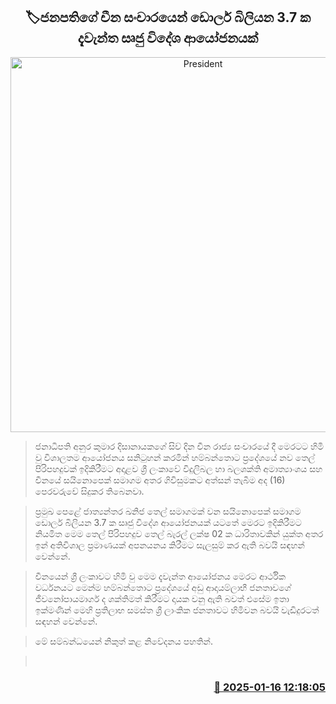 <p align='center'><b><h2 align='center' title='President's visit to China generates massive foreign direct investment of $3.7 billion'>🏷ජනපතිගේ චීන සංචාරයෙන් ඩොලර් බිලියන 3.7 ක දැවැන්ත සෘජු විදේශ ආයෝජනයක්</h2></b></p>
<p align='center'><img src='https://helakuru.sgp1.cdn.digitaloceanspaces.com/esana/images/lib/anura-president-china-invest-ty.jpg' width='600' alt='President's visit to China generates massive foreign direct investment of $3.7 billion'></p>

> ජනාධිපති අනුර කුමාර දිසානායකගේ සිව් දින චීන රාජ්‍ය සංචාරයේ දී මෙරටට හිමි වු විශාලතම ආයෝජනය සනිටුහන් කරමින් හම්බන්තොට ප්‍රදේශයේ නව තෙල් පිරිපහදුවක් ඉදිකිරීමට අදාළව ශ්‍රී ලංකාවේ විදුලිබල හා බලශක්ති අමාත්‍යාංශය සහ චීනයේ සයිනොපෙක් සමාගම අතර ගිවිසුමකට අත්සන් තැබීම අද (16) පෙරවරුවේ සිදුකර තිබෙනවා.

> ප්‍රමුඛ පෙළේ ජාත්‍යන්තර ඛනිජ තෙල් සමාගමක් වන සයිනොපෙක් සමාගම ඩොලර් බිලියන 3.7 ක සෘජු විදේශ ආයෝජනයක් යටතේ මෙරට ඉදිකිරීමට නියමිත මෙම තෙල් පිරිපහදුව තෙල් බැරල් ලක්ෂ 02 ක ධාරිතාවකින් යුක්ත අතර ඉන් අතිවිශාල ප්‍රමාණයක් අපනයනය කිරීමට සැලසුම් කර ඇති බවයි සඳහන් වෙන්නේ.

> චීනයෙන් ශ්‍රී ලංකාවට හිමි වු මෙම දැවැන්ත ආයෝජනය මෙරට ආර්ථික වර්ධනයට මෙන්ම හම්බන්තොට ප්‍රදේශයේ අඩු ​ආදායම්ලාභී ජනතාවගේ ජීවනෝපායමාර්ග ද ශක්තිමත් කිරීමට දායක වනු ඇති බවත් එසේම ඉතා ඉක්මණින් මෙහි ප්‍රතිලාභ සමස්ත ශ්‍රී ලාංකික ජනතාවට හිමිවන බවයි වැඩිදුරටත් සඳහන් වෙන්නේ.

> මේ සම්බන්ධයෙන් නිකුත් කළ නිවේදනය පහතින්.

>  



<h3 align='right'><a href='https://www.helakuru.lk/esana/p/106623/'>📅 2025-01-16 12:18:05</a></h3>
